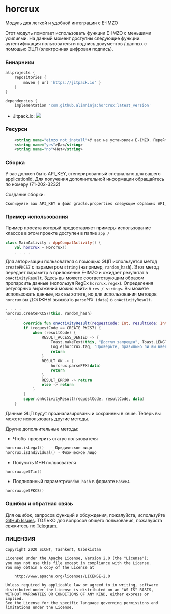 # horcrux

Модуль для легкой и удобной интеграции с E-IMZO

Этот модуль помогает использовать функции E-IMZO с меньшими усилиями. На данный момент доступны следующие функции: аутентификация пользователя и подпись документов / данных с помощью ЭЦП (электронная цифровая подпись).


### Бинарники

```groovy
allprojects {
    repositories {
        maven { url 'https://jitpack.io' }
    }
}

dependencies {
    implementation 'com.github.alimninja:horcrux:latest_version'
```

* Jitpack.io: [![](https://jitpack.io/v/alimninja/horcrux.svg)](https://jitpack.io/#alimninja/horcrux)


### Ресурси

```string.xml
    <string name="eimzo_not_install">У вас не установлен E-IMZO. Перейти в Google Play?</string>
    <string name="yes">Да</string>
    <string name="no">Нет</string>
```

### Сборка

У вас должен быть API_KEY, сгенерированный специально для вашего applicationId. Для получения дополнительной информации обращайтесь по номеру (71-202-3232)

Создание сборки:

```bash
Скопируйте ваш API_KEY в файл gradle.properties следующим образом: API_KEY = "ВАШ API_KEY"
```


### Пример использования

Пример проекта который предоставляет примеры  использование классов в этом проекте доступен в папке `app /`

```kotlin
class MainActivity : AppCompatActivity() {
    val horcrux = Horcrux()
    . . . .
```
Для авторизации пользователя с помощью ЭЦП используется метод `createPKCS7` с параметром `string` (например, `random_hash`). Этот метод передает параметр в приложение E-IMZO и ожидает результат в `onActivityResult`. Здесь вы можете соответствующим образом пропарсить данные (используя RegEx `horcrux.regex`). Определения регулярных выражений можно найти в `res / strings`. Вы можете использовать данные, как вы хотите, но для использования методов `horcrux` вы ДОЛЖНЫ вызывать `parsePFX (data)` в `onActivityResult`.
```kotlin
. . . .
horcrux.createPKCS7(this, random_hash)
. . . .
        override fun onActivityResult(requestCode: Int, resultCode: Int, data: Intent?) {
        if (requestCode == CREATE_PKCS7) {
            when (resultCode) {
                RESULT_ACCESS_DENIED -> {
                    Toast.makeText(this, "Доступ запрещен", Toast.LENGTH_SHORT).show()
                    Log.e(horcrux.tag, "Проверьте, правильно ли вы ввели API_KEY")
                    return
                }
                RESULT_OK -> {
                    horcrux.parsePFX(data)
                    return
                }
                RESULT_ERROR -> return
                else -> return
            }
        }
        super.onActivityResult(requestCode, resultCode, data)
    }
```
Данные ЭЦП будут проанализированы и сохранены в кеше. Теперь вы можете использовать другие методы.

Другие дополнительные методы:
* Чтобы проверить статус пользователя
```kotlin
horcrux.isLegal()   - Юридическое лицо             
horcrux.isIndividual() - Физическое лицо
```
* Получить ИНН пользователя
```kotlin
horcrux.getTin()
```
* Подписанный параметр`random_hash` в формате `Base64`
```kotlin
horcrux.getPKCS()
```


### Ошибки и обратная связь

Для ошибок, запросов функций и обсуждения, пожалуйста, используйте [GitHub Issues](https://github.com/alimninja/horcrux/issues).
ТОЛЬКО для вопросов общего пользования, пожалуйста свяжитесь по [Telegram](https://t.me/AlimovShohrukh).


### ЛИЦЕНЗИЯ

    Copyright 2020 SICNT, Tashkent, Uzbekistan

    Licensed under the Apache License, Version 2.0 (the "License");
    you may not use this file except in compliance with the License.
    You may obtain a copy of the License at

        http://www.apache.org/licenses/LICENSE-2.0

    Unless required by applicable law or agreed to in writing, software
    distributed under the License is distributed on an "AS IS" BASIS,
    WITHOUT WARRANTIES OR CONDITIONS OF ANY KIND, either express or implied.
    See the License for the specific language governing permissions and
    limitations under the License.
